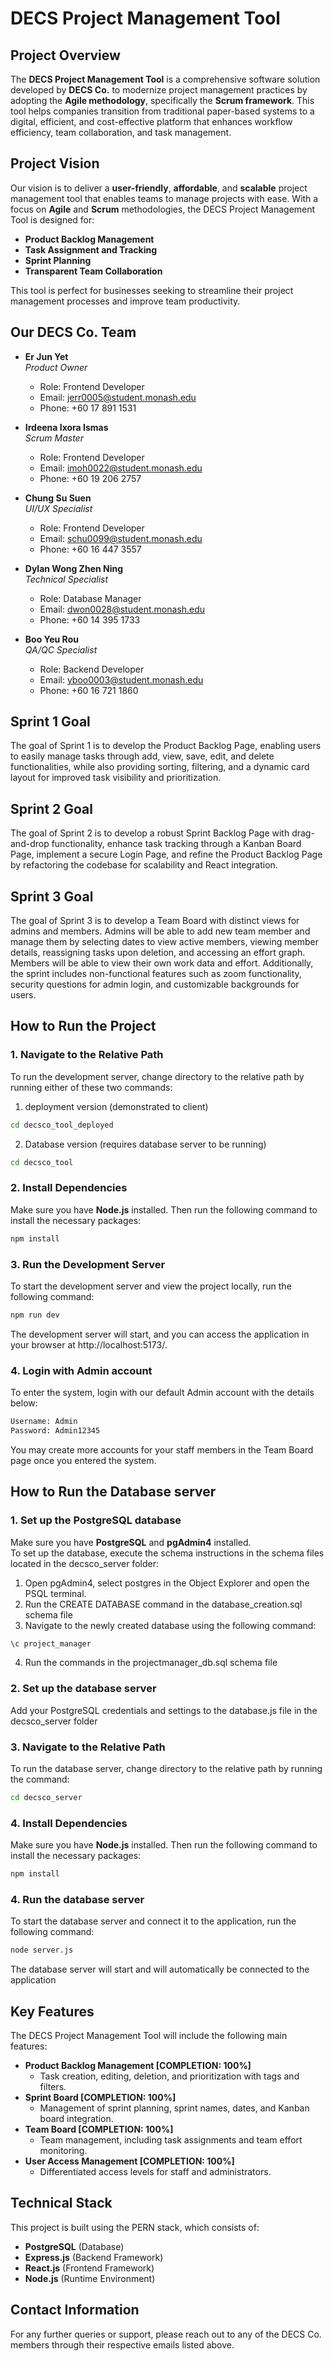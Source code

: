 # DECS Project Management Tool

## Project Overview
The **DECS Project Management Tool** is a comprehensive software solution developed by **DECS Co.** to modernize project management practices by adopting the **Agile methodology**, specifically the **Scrum framework**. This tool helps companies transition from traditional paper-based systems to a digital, efficient, and cost-effective platform that enhances workflow efficiency, team collaboration, and task management.

## Project Vision
Our vision is to deliver a **user-friendly**, **affordable**, and **scalable** project management tool that enables teams to manage projects with ease. With a focus on **Agile** and **Scrum** methodologies, the DECS Project Management Tool is designed for:
- **Product Backlog Management**
- **Task Assignment and Tracking**
- **Sprint Planning**
- **Transparent Team Collaboration**

This tool is perfect for businesses seeking to streamline their project management processes and improve team productivity.

## Our DECS Co. Team
- **Er Jun Yet**  
  *Product Owner*  
  - Role: Frontend Developer 
  - Email: jerr0005@student.monash.edu  
  - Phone: +60 17 891 1531

- **Irdeena Ixora Ismas**  
  *Scrum Master*  
  - Role: Frontend Developer 
  - Email: imoh0022@student.monash.edu  
  - Phone: +60 19 206 2757

- **Chung Su Suen**  
  *UI/UX Specialist*  
  - Role: Frontend Developer
  - Email: schu0099@student.monash.edu  
  - Phone: +60 16 447 3557

- **Dylan Wong Zhen Ning**  
  *Technical Specialist* 
  - Role: Database Manager  
  - Email: dwon0028@student.monash.edu  
  - Phone: +60 14 395 1733

- **Boo Yeu Rou**  
  *QA/QC Specialist*  
  - Role: Backend Developer
  - Email: yboo0003@student.monash.edu  
  - Phone: +60 16 721 1860

## Sprint 1 Goal
The goal of Sprint 1 is to develop the Product Backlog Page, enabling users to easily manage tasks through add, view, save, edit, and delete functionalities, while also providing sorting, filtering, and a dynamic card layout for improved task visibility and prioritization.

## Sprint 2 Goal
The goal of Sprint 2 is to develop a robust Sprint Backlog Page with drag-and-drop functionality, enhance task tracking through a Kanban Board Page, implement a secure Login Page, and refine the Product Backlog Page by refactoring the codebase for scalability and React integration.

## Sprint 3 Goal
The goal of Sprint 3 is to develop a Team Board with distinct views for admins and members. Admins will be able to add new team member and manage them by selecting dates to view active members, viewing member details, reassigning tasks upon deletion, and accessing an effort graph. Members will be able to view their own work data and effort. Additionally, the sprint includes non-functional features such as zoom functionality, security questions for admin login, and customizable backgrounds for users.

## How to Run the Project

### 1. Navigate to the Relative Path
To run the development server, change directory to the relative path by running either of these two commands:</br>
1. deployment version (demonstrated to client)
```bash
cd decsco_tool_deployed
```
2. Database version (requires database server to be running)
```bash
cd decsco_tool
```
### 2. Install Dependencies
Make sure you have **Node.js** installed. Then run the following command to install the necessary packages:
```bash
npm install
```
### 3. Run the Development Server
To start the development server and view the project locally, run the following command:
```bash
npm run dev
```
The development server will start, and you can access the application in your browser at http://localhost:5173/.

### 4. Login with Admin account
To enter the system, login with our default Admin account with the details below:
```bash
Username: Admin
Password: Admin12345 
```
You may create more accounts for your staff members in the Team Board page once you entered the system. 

## How to Run the Database server
### 1. Set up the PostgreSQL database
Make sure you have **PostgreSQL** and **pgAdmin4** installed.<br/>
To set up the database, execute the schema instructions in the schema files located in the decsco_server folder:<br/>
1. Open pgAdmin4, select postgres in the Object Explorer and open the PSQL terminal.<br/>
2. Run the CREATE DATABASE command in the database_creation.sql schema file<br/>
3. Navigate to the newly created database using the following command:
```bash
\c project_manager
```
4. Run the commands in the projectmanager_db.sql schema file

### 2. Set up the database server
Add your PostgreSQL credentials and settings to the database.js file in the decsco_server folder

### 3. Navigate to the Relative Path
To run the database server, change directory to the relative path by running the command:
```bash
cd decsco_server
```

### 4. Install Dependencies
Make sure you have **Node.js** installed. Then run the following command to install the necessary packages:
```bash
npm install
```

### 4. Run the database server
To start the database server and connect it to the application, run the following command:
```bash
node server.js
```
The database server will start and will automatically be connected to the application

## Key Features
The DECS Project Management Tool will include the following main features:

- **Product Backlog Management  [COMPLETION: 100%]**
  - Task creation, editing, deletion, and prioritization with tags and filters.
- **Sprint Board                [COMPLETION: 100%]**
  - Management of sprint planning, sprint names, dates, and Kanban board integration.
- **Team Board                  [COMPLETION: 100%]**
  - Team management, including task assignments and team effort monitoring.
- **User Access Management      [COMPLETION: 100%]**
  - Differentiated access levels for staff and administrators.

## Technical Stack
This project is built using the PERN stack, which consists of:
- **PostgreSQL** (Database)
- **Express.js** (Backend Framework)
- **React.js** (Frontend Framework)
- **Node.js** (Runtime Environment)

## Contact Information
For any further queries or support, please reach out to any of the DECS Co. members through their respective emails listed above.



